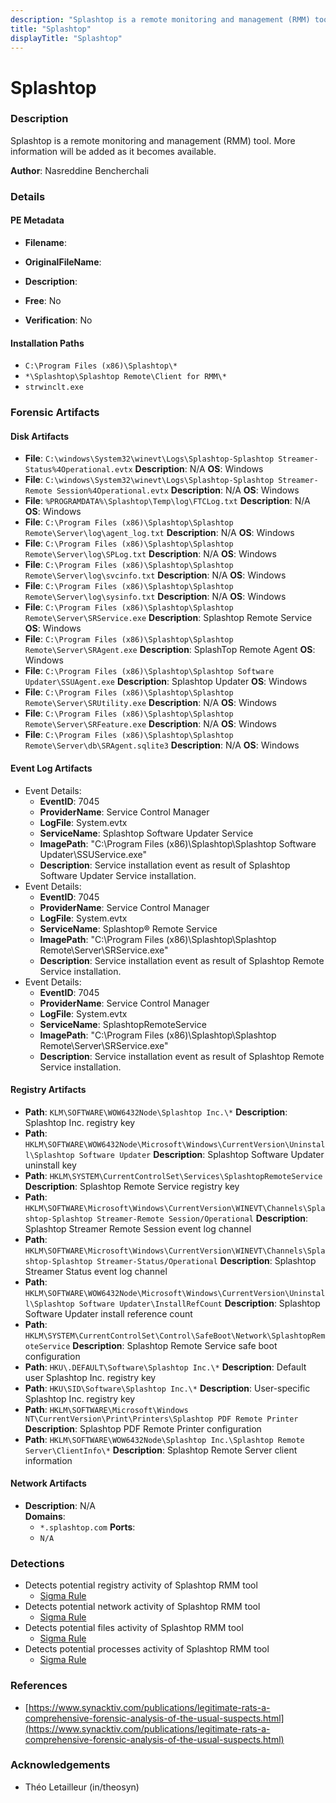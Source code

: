 ```yaml
---
description: "Splashtop is a remote monitoring and management (RMM) tool. More information will be added as it becomes available."
title: "Splashtop"
displayTitle: "Splashtop"
---
```




# Splashtop


### Description

Splashtop is a remote monitoring and management (RMM) tool. More information will be added as it becomes available.

**Author**: Nasreddine Bencherchali



### Details


#### PE Metadata
- **Filename**: 
- **OriginalFileName**: 
- **Description**: 


- **Free**: No

- **Verification**: No




#### Installation Paths
- `C:\Program Files (x86)\Splashtop\*`
- `*\Splashtop\Splashtop Remote\Client for RMM\*`
- `strwinclt.exe`

### Forensic Artifacts

#### Disk Artifacts
- **File**: `C:\windows\System32\winevt\Logs\Splashtop-Splashtop Streamer-Status%4Operational.evtx`
  **Description**: N/A
  **OS**: Windows
- **File**: `C:\windows\System32\winevt\Logs\Splashtop-Splashtop Streamer-Remote Session%4Operational.evtx`
  **Description**: N/A
  **OS**: Windows
- **File**: `%PROGRAMDATA%\Splashtop\Temp\log\FTCLog.txt`
  **Description**: N/A
  **OS**: Windows
- **File**: `C:\Program Files (x86)\Splashtop\Splashtop Remote\Server\log\agent_log.txt`
  **Description**: N/A
  **OS**: Windows
- **File**: `C:\Program Files (x86)\Splashtop\Splashtop Remote\Server\log\SPLog.txt`
  **Description**: N/A
  **OS**: Windows
- **File**: `C:\Program Files (x86)\Splashtop\Splashtop Remote\Server\log\svcinfo.txt`
  **Description**: N/A
  **OS**: Windows
- **File**: `C:\Program Files (x86)\Splashtop\Splashtop Remote\Server\log\sysinfo.txt`
  **Description**: N/A
  **OS**: Windows
- **File**: `C:\Program Files (x86)\Splashtop\Splashtop Remote\Server\SRService.exe`
  **Description**: Splashtop Remote Service
  **OS**: Windows
- **File**: `C:\Program Files (x86)\Splashtop\Splashtop Remote\Server\SRAgent.exe`
  **Description**: SplashTop Remote Agent
  **OS**: Windows
- **File**: `C:\Program Files (x86)\Splashtop\Splashtop Software Updater\SSUAgent.exe`
  **Description**: Splashtop Updater
  **OS**: Windows
- **File**: `C:\Program Files (x86)\Splashtop\Splashtop Remote\Server\SRUtility.exe`
  **Description**: N/A
  **OS**: Windows
- **File**: `C:\Program Files (x86)\Splashtop\Splashtop Remote\Server\SRFeature.exe`
  **Description**: N/A
  **OS**: Windows
- **File**: `C:\Program Files (x86)\Splashtop\Splashtop Remote\Server\db\SRAgent.sqlite3`
  **Description**: N/A
  **OS**: Windows

#### Event Log Artifacts
- Event Details:
  - **EventID**: 7045
  - **ProviderName**: Service Control Manager
  - **LogFile**: System.evtx
  - **ServiceName**: Splashtop Software Updater Service
  - **ImagePath**: "C:\\Program Files (x86)\\Splashtop\\Splashtop Software Updater\\SSUService.exe"
  - **Description**: Service installation event as result of Splashtop Software Updater Service installation.
- Event Details:
  - **EventID**: 7045
  - **ProviderName**: Service Control Manager
  - **LogFile**: System.evtx
  - **ServiceName**: Splashtop® Remote Service
  - **ImagePath**: "C:\\Program Files (x86)\\Splashtop\\Splashtop Remote\\Server\\SRService.exe"
  - **Description**: Service installation event as result of Splashtop Remote Service installation.
- Event Details:
  - **EventID**: 7045
  - **ProviderName**: Service Control Manager
  - **LogFile**: System.evtx
  - **ServiceName**: SplashtopRemoteService
  - **ImagePath**: "C:\\Program Files (x86)\\Splashtop\\Splashtop Remote\\Server\\SRService.exe"
  - **Description**: Service installation event as result of Splashtop Remote Service installation.

#### Registry Artifacts
- **Path**: `KLM\SOFTWARE\WOW6432Node\Splashtop Inc.\*`
  **Description**: Splashtop Inc. registry key
- **Path**: `HKLM\SOFTWARE\WOW6432Node\Microsoft\Windows\CurrentVersion\Uninstall\Splashtop Software Updater`
  **Description**: Splashtop Software Updater uninstall key
- **Path**: `HKLM\SYSTEM\CurrentControlSet\Services\SplashtopRemoteService`
  **Description**: Splashtop Remote Service registry key
- **Path**: `HKLM\SOFTWARE\Microsoft\Windows\CurrentVersion\WINEVT\Channels\Splashtop-Splashtop Streamer-Remote Session/Operational`
  **Description**: Splashtop Streamer Remote Session event log channel
- **Path**: `HKLM\SOFTWARE\Microsoft\Windows\CurrentVersion\WINEVT\Channels\Splashtop-Splashtop Streamer-Status/Operational`
  **Description**: Splashtop Streamer Status event log channel
- **Path**: `HKLM\SOFTWARE\WOW6432Node\Microsoft\Windows\CurrentVersion\Uninstall\Splashtop Software Updater\InstallRefCount`
  **Description**: Splashtop Software Updater install reference count
- **Path**: `HKLM\SYSTEM\CurrentControlSet\Control\SafeBoot\Network\SplashtopRemoteService`
  **Description**: Splashtop Remote Service safe boot configuration
- **Path**: `HKU\.DEFAULT\Software\Splashtop Inc.\*`
  **Description**: Default user Splashtop Inc. registry key
- **Path**: `HKU\SID\Software\Splashtop Inc.\*`
  **Description**: User-specific Splashtop Inc. registry key
- **Path**: `HKLM\SOFTWARE\Microsoft\Windows NT\CurrentVersion\Print\Printers\Splashtop PDF Remote Printer`
  **Description**: Splashtop PDF Remote Printer configuration
- **Path**: `HKLM\SOFTWARE\WOW6432Node\Splashtop Inc.\Splashtop Remote Server\ClientInfo\*`
  **Description**: Splashtop Remote Server client information

#### Network Artifacts
- **Description**: N/A
<br/>**Domains**:
    - `*.splashtop.com`
  **Ports**:
    - `N/A`


### Detections
- Detects potential registry activity of Splashtop RMM tool
  - [Sigma Rule](https://github.com/magicsword-io/LOLRMM/blob/main/detections/sigma/splashtop_registry_sigma.yml)
- Detects potential network activity of Splashtop RMM tool
  - [Sigma Rule](https://github.com/magicsword-io/LOLRMM/blob/main/detections/sigma/splashtop_network_sigma.yml)
- Detects potential files activity of Splashtop RMM tool
  - [Sigma Rule](https://github.com/magicsword-io/LOLRMM/blob/main/detections/sigma/splashtop_files_sigma.yml)
- Detects potential processes activity of Splashtop RMM tool
  - [Sigma Rule](https://github.com/magicsword-io/LOLRMM/blob/main/detections/sigma/splashtop_processes_sigma.yml)

### References
- [https://www.synacktiv.com/publications/legitimate-rats-a-comprehensive-forensic-analysis-of-the-usual-suspects.html](https://www.synacktiv.com/publications/legitimate-rats-a-comprehensive-forensic-analysis-of-the-usual-suspects.html)

### Acknowledgements
- Théo Letailleur (in/theosyn)
